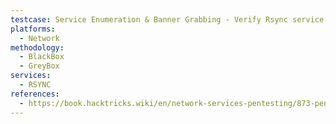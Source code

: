 ```yaml
---
testcase: Service Enumeration & Banner Grabbing - Verify Rsync service banner by connecting manually with Netcat (nc -vn <IP> 873) and expect banner like @RSYNCD: 31.0
platforms: 
  - Network
methodology: 
  - BlackBox
  - GreyBox
services:
  - RSYNC
references:
  - https://book.hacktricks.wiki/en/network-services-pentesting/873-pentesting-rsync.html
---
```

